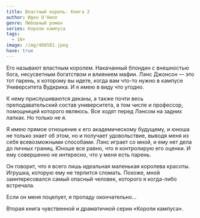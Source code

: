 ```yaml
---
title: Властный король. Книга 2
author: Иден О'Нилл
genre: Любовный роман
series: Короли кампуса
tags:
  - 18+
image: /img/408581.jpeg
have: true
---
```

Его называют властным королем. Накачанный блондин с внешностью бога, несусветным богатством и влиянием мафии. Лэнс Джонсон — это тот парень, к которому вы идете, когда вам что-то нужно в кампусе Университета Вудкрика. И я имею в виду что угодно.

К нему прислушиваются деканы, а также почти весь преподавательский состав университета, в том числе и профессор, помощницей которого являюсь. Все ходят перед Лэнсом на задних лапках. Но только не я.

Я имею прямое отношение к его академическому будущему, и юноша не только знает об этом, но и получает удовольствие, выводя меня из себя всевозможными способами. Лэнс играет со мной, и ему нет дела до личных границ. Юноше все равно, что я контролирую его оценки. И ему совершенно не интересно, что у меня есть парень.

Он говорит, что я всего лишь идеальная маленькая королева красоты. Игрушка, которую ему не терпится сломать. Похоже, мной заинтересовался самый опасный человек, которого я когда-либо встречала.

Если он меня поцелует, я пропаду окончательно…

Вторая книга чувственной и драматичной серии «Короли кампуса».